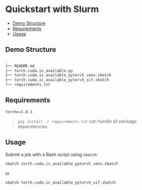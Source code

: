 # Quickstart with Slurm

* [Demo Structure](https://github.com/yzhang-dev/PyTorch-with-Slurm/tree/main/Tutorials/Quickstart-with-Slurm#demo-structure)
* [Requirements](https://github.com/yzhang-dev/PyTorch-with-Slurm/tree/main/Tutorials/Quickstart-with-Slurm#requirements)
* [Usage](https://github.com/yzhang-dev/PyTorch-with-Slurm/tree/main/Tutorials/Quickstart-with-Slurm#usage)



## Demo Structure

```bash
.
├── README.md
├── torch.cuda.is_available.py
├── torch.cuda.is_available_pytorch_venv.sbatch
├── torch.cuda.is_available_pytorch_sif.sbatch
└── requirements.txt
```



## Requirements

```
torch==1.8.1
```



> `pip install -r requirements.txt` can handle all package dependencies.



## Usage

Submit a job with a Bash script using `sbatch`:

```bash
sbatch torch.cuda.is_available_pytorch_venv.sbatch
```

or

```bash
sbatch torch.cuda.is_available_pytorch_sif.sbatch
```
